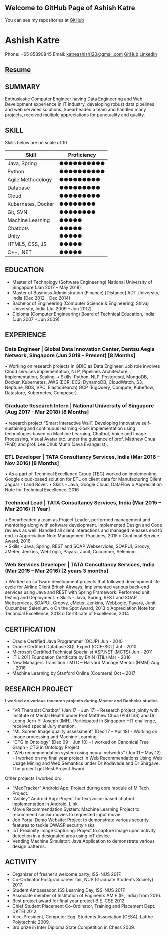 ## Welcome to GitHub Page of Ashish Katre

You can see my repositories at [GitHub](https://github.com/katreashish120)

# **Ashish Katre**
Phone: +65 85890845
Email: katreashish120@gmail.com
[GitHub](https://github.com/katreashish120)
[LinkedIn](https://www.linkedin.com/in/katreashish120)

## [Resume](https://drive.google.com/open?id=1NQtddQDU0aA0s-IZ1mZnNDkTKBTLZWHN) 

## SUMMARY
Enthusiastic Computer Engineer having Data Engineering and Web Development experience in IT industry, developing robust data pipelines and web services solutions. Spearheaded a team and handled many projects, received multiple appreciations for punctuality and quality. 

## SKILL
Skills below are on scale of 10

Skill | Proficiency
--------------------------|--------------------
Java, Spring              |       ●●●●●●●●●●
Python                    |       ●●●●●●●●●●
Agile Methodology         |       ●●●●●●●●●
Database                  |       ●●●●●●●●●
Cloud                     |       ●●●●●●●●●
Kubernetes, Docker        |       ●●●●●●●●
Git, SVN                  |       ●●●●●●●●
Machine Learning          |       ●●●●●
Chatbots                  |       ●●●●●
Unity                     |       ●●●●●
HTML5, CSS, JS            |       ●●●●●
C++, .NET                 |       ●●●●●

## EDUCATION
- Master of Technology (Software Engineering) National University of Singapore (Jan 2017 – May 2018)
- Master of Business Administration (Finance) [Distance] ADT University, India (Dec 2012 – Dec 2014)
- Bachelor of Engineering (Computer Science & Engineering) Shivaji University, India (Jul 2009 – Jun 2012)
- Diploma (Computer Engineering) Board of Technical Education, India (Jun 2007 – Jun 2009)

## EXPERIENCE
###	Data Engineer | Global Data Innovation Center, Dentsu Aegis Network, Singapore (Jun 2018 - Present) [8 Months]
•	Working on research projects in GDIC as Data Engineer. Job role involves Cloud services implementation, NLP, Pipelines Architecture, Implementation, Scaling.
•	Skills: Python, NLP, Postgresql, MongoDB, Docker, Kubernetes, AWS (ECR, EC2, DynamoDB, CloudWatch, S3, Neptune, RDS, VPC, ElasticSearch) GCP (BigQuery, Compute, Kubeflow, Datastore, Kubernetes, Composer).
###	Graduate Research Intern | National University of Singapore (Aug 2017 - Mar 2018) [8 Months]
•	research project “Smart Interactive Wall”. Developing Innovative self-sustaining and continuous learning Kiosk implementation using technologies based on Machine Learning, Chatbot, Voice and Image Processing, Visual Avatar etc. under the guidance of prof. Matthew Chua (PhD) and prof. Lee Chuk Munn (Java Evangelist).
###	ETL Developer | TATA Consultancy Services, India (Mar 2016 – Nov 2016) [8 Months]
•	As a part of Technical Excellence Group (TEG) worked on implementing Google cloud-based solution for ETL on client data for Manufacturing Client Jaguar - Land Rover.
•	Skills - Java, Google Cloud, DataFlow
  o	Appreciation Note for Technical Excellence, 2016
###	Technical Lead | TATA Consultancy Services, India (Mar 2015 – Mar 2016) [1 Year]
•	Spearheaded a team as Project Leader, performed management and mentoring along with software development. Implemented Design and Code reviews as well. Handled all client interactions and managed releases end to end.
  o	Appreciation Note Management Practices, 2015
  o	Continual Service Award, 2016	
•	Skills - Java, Spring, REST and SOAP Webservices, SOAPUI, Groovy, JMeter, Jenkins, WebLogic, Payara, Junit, Cucumber, Selenium.
###	Web Services Developer | TATA Consultancy Services, India (Mar 2015 – Mar 2016) [2 years 3 months]
•	Worked on software development projects that followed development life cycle for Airline Client British Airways. Implemented various back-end services using Java and REST with Spring Framework. Performed unit testing and Deployment.
•	Skills - Java, Spring, REST and SOAP Webservices, SOAPUI, Groovy, JMeter, Jenkins, WebLogic, Payara, Junit, Cucumber, Selenium.
  o	On the Spot Award, 2013	
  o	Appreciation Note for Technical Excellence, 2013
  o	Certificate of Excellence, 2014	

## CERTIFICATION
- Oracle Certified Java Programmer (OCJP)                       Jun - 2010
- Oracle Certified Database SQL Expert (OCE-SQL)                Jul - 2010
- Microsoft Certified Technical Specialist ASP.NET (MCTS)       Jun - 2011
- ITIL 2011 Foundation Certificate by EXIN (ITIL)               Mar - 2016
- New Managers Transition TMTC – Harvard Manage Mentor (HMM)    Aug - 2016
- Machine Learning by Stanford Online (Coursera)                Oct – 2017

## RESEARCH PROJECT
I worked on various research projects during Master and Bachelor studies.
- “VR Therapist Chatbot” (Jan 17 – Jun 17) - Research project jointly with Institute of Mental Health
under Prof Matthew Chua (PhD ISS) and Dr Leong Jern-Yi Joseph (IMH). Participated in Singapore
HIT challenge, received special Jury mention.
- “ML Screen Image quality assessment” (Dec 17 – Apr 18) - Working on Image processing and
Machine Learning.
- “CTG in Ontology” (Dec 09 – Jun 10) - I worked on Canonical Tree Graph - CTG in Ontology Project.
- “Web recommendation system using neural networks” (Jun 11 – May 12) - I worked on my final
year project in Web Recommendations Using Web Usage Mining and Web Semantics under Dr
Kodavade and Dr Shirgave. The project got Best Project Award.

Other projects I worked on:
- “MedTracker” Android App: Project during core module of M Tech Project.
- “Ashley” Android App: Project for text/voice-based chatbot implementation in Android. [Link](https://github.com/katreashish120/ashley-chat-messanger)
- Movie Recommendation System: Machine Learning Project to recommend similar movies to
requested input movie.
- Job Portal Demo Website: Project to demonstrate various security features to tackle OWASP
security risks
- IoT Proximity Image Capturing: Project to capture image upon activity detection in a designated
area using IoT device.
- Vending Machine Simulator: Java Application to demonstrate various design patterns.

## ACTIVITY
- Organizer of fresher’s welcome party, ISS-NUS 2017.
- Co-Ordinator Postgrad career fair, NUS (Graduate Students Society) 2017.
- Student Ambassador, ISS Learning Day, ISS-NUS 2017.
- Associate member of Institution of Engineers AMIE (IE, India) from 2016.
- Best project award for final year project B.E. CSE 2012.
- Chief Student Placement Co-Ordinator, Training and Placement Dept. DKTEI 2012.
- Vice-President, Computer Egg. Students Association (CESA), Latthe Polytechnic 2009.
- 3rd prize in Inter Diploma State Competition in Chess 2009.
